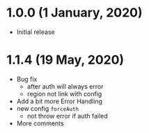 # 1.0.0 (1 January, 2020)

- Initial release

# 1.1.4 (19 May, 2020)

- Bug fix 
    - after auth will always error
    - region not link with config
- Add a bit more Error Handling
- new config `forceAuth`
    - not throw error if auth failed
- More comments